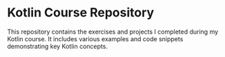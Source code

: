 # Kotlin Course Repository

This repository contains the exercises and projects I completed during my Kotlin course. It includes various examples and code snippets demonstrating key Kotlin concepts.
